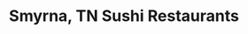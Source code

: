 ---
layout: city
title: Smyrna, TN Sushi Restaurants
permalink: /tennessee/smyrna/
stateAbbr: TN
stateName: Tennessee
cityName: Smyrna

---